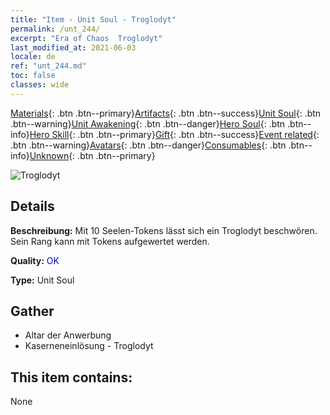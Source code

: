 ```yaml
---
title: "Item - Unit Soul - Troglodyt"
permalink: /unt_244/
excerpt: "Era of Chaos  Troglodyt"
last_modified_at: 2021-06-03
locale: de
ref: "unt_244.md"
toc: false
classes: wide
---
```

 [Materials](/ItemsDE/){: .btn .btn--primary}[Artifacts](/ItemsDE/Artifacts/){: .btn .btn--success}[Unit Soul](/ItemsDE/UnitSoul/){: .btn .btn--warning}[Unit Awakening](/ItemsDE/UnitAwakening/){: .btn .btn--danger}[Hero Soul](/ItemsDE/HeroSoul/){: .btn .btn--info}[Hero Skill](/ItemsDE/HeroSkill/){: .btn .btn--primary}[Gift](/ItemsDE/Gift/){: .btn .btn--success}[Event related](/ItemsDE/Events/){: .btn .btn--warning}[Avatars](/ItemsDE/Avatars/){: .btn .btn--danger}[Consumables](/ItemsDE/Consumables/){: .btn .btn--info}[Unknown](/ItemsDE/Unknown/){: .btn .btn--primary}

 ![Troglodyt](/images/u/ti_dongxueren.jpg)

## Details
 **Beschreibung:** Mit 10 Seelen-Tokens lässt sich ein Troglodyt beschwören. Sein Rang kann mit Tokens aufgewertet werden.

 **Quality:** <span style="color: #0000CD">OK</span>

 **Type:** Unit Soul

## Gather

*    Altar der Anwerbung 
*    Kaserneneinlösung - Troglodyt 

## This item contains:

  None

